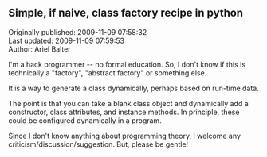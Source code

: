 ## Simple, if naive, class factory recipe in python  
Originally published: 2009-11-09 07:58:32  
Last updated: 2009-11-09 07:59:53  
Author: Ariel Balter  
  
I'm a hack programmer -- no formal education.  So, I don't know if this is technically a "factory", "abstract factory" or something else.

It is a way to generate a class dynamically, perhaps based on run-time data.

The point is that you can take a blank class object and dynamically add a constructor, class attributes, and instance methods.  In principle, these could be configured dynamically in a program.

Since I don't know anything about programming theory, I welcome any criticism/discussion/suggestion.  But, please be gentle!
